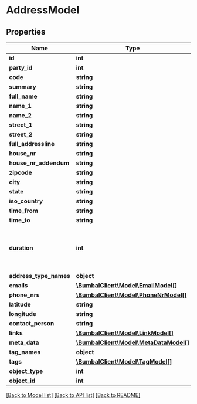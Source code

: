 # AddressModel

## Properties
Name | Type | Description | Notes
------------ | ------------- | ------------- | -------------
**id** | **int** |  | 
**party_id** | **int** |  | [optional] 
**code** | **string** |  | [optional] 
**summary** | **string** |  | [optional] 
**full_name** | **string** |  | [optional] 
**name_1** | **string** |  | [optional] 
**name_2** | **string** |  | [optional] 
**street_1** | **string** |  | [optional] 
**street_2** | **string** |  | [optional] 
**full_addressline** | **string** |  | [optional] 
**house_nr** | **string** |  | [optional] 
**house_nr_addendum** | **string** |  | [optional] 
**zipcode** | **string** |  | [optional] 
**city** | **string** |  | [optional] 
**state** | **string** |  | [optional] 
**iso_country** | **string** |  | [optional] 
**time_from** | **string** |  | [optional] 
**time_to** | **string** |  | [optional] 
**duration** | **int** | Default duration for activities on this address in minutes | [optional] 
**address_type_names** | **object** |  | [optional] 
**emails** | [**\BumbalClient\Model\EmailModel[]**](EmailModel.md) |  | [optional] 
**phone_nrs** | [**\BumbalClient\Model\PhoneNrModel[]**](PhoneNrModel.md) |  | [optional] 
**latitude** | **string** |  | [optional] 
**longitude** | **string** |  | [optional] 
**contact_person** | **string** |  | [optional] 
**links** | [**\BumbalClient\Model\LinkModel[]**](LinkModel.md) |  | [optional] 
**meta_data** | [**\BumbalClient\Model\MetaDataModel[]**](MetaDataModel.md) |  | [optional] 
**tag_names** | **object** |  | [optional] 
**tags** | [**\BumbalClient\Model\TagModel[]**](TagModel.md) |  | [optional] 
**object_type** | **int** |  | [optional] 
**object_id** | **int** |  | [optional] 

[[Back to Model list]](../README.md#documentation-for-models) [[Back to API list]](../README.md#documentation-for-api-endpoints) [[Back to README]](../README.md)


